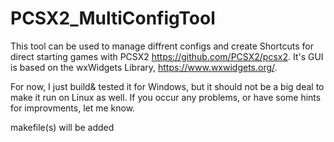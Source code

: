 # PCSX2_MultiConfigTool

This tool can be used to manage diffrent configs and create Shortcuts for direct starting games with PCSX2 https://github.com/PCSX2/pcsx2.
It's GUI is based on the wxWidgets Library, https://www.wxwidgets.org/.

For now, I just build& tested it for Windows, but it should not be a big deal to make it run on Linux as well.
If you occur any problems, or have some hints for improvments, let me know.

makefile(s) will be added
